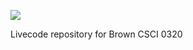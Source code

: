 
![](https://github.com/tnelson/cs32-livecode/workflows/JavaCI/badge.svg)

Livecode repository for Brown CSCI 0320
